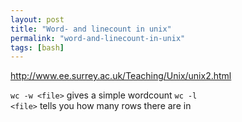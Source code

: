 ```yaml
---
layout: post
title: "Word- and linecount in unix"
permalink: "word-and-linecount-in-unix"
tags: [bash]
---
```


<a href="http://www.ee.surrey.ac.uk/Teaching/Unix/unix2.html">http://www.ee.surrey.ac.uk/Teaching/Unix/unix2.html</a>

<code>wc -w &lt;file&gt;</code> gives a simple wordcount
<code>wc -l &lt;file&gt;</code> tells you how many rows there are in
